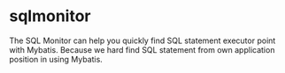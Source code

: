 # sqlmonitor
The SQL Monitor can help you quickly find SQL statement executor point with Mybatis. Because we hard find SQL statement from own application position in using Mybatis. 
